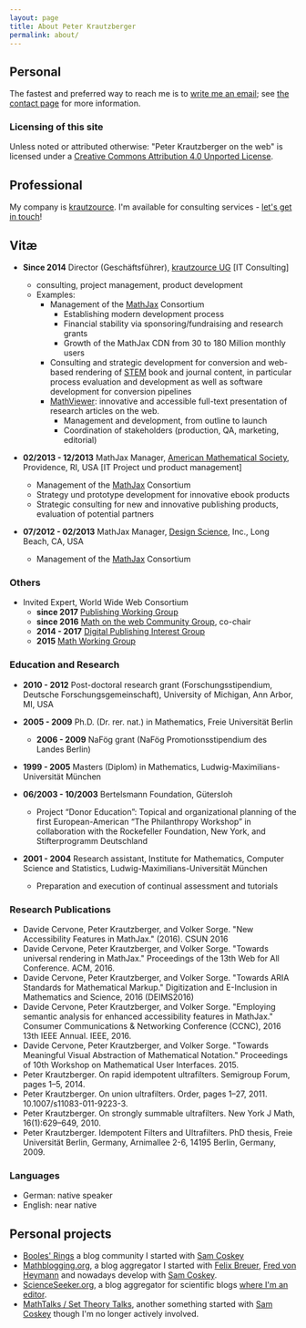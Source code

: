 ```yaml
---
layout: page
title: About Peter Krautzberger
permalink: about/
---
```



## Personal

The fastest and preferred way to reach me is to [write me an email](mailto:p.krautzberger@gmail.com); see [the contact page](/contact/) for more information.

### Licensing of this site

Unless noted or attributed otherwise: <span xmlns:dct="http://purl.org/dc/terms/" property="dct:title">"Peter Krautzberger on the web"</span> is licensed under a [Creative Commons Attribution 4.0 Unported License](https://creativecommons.org/licenses/by/4.0/).


## Professional

My company is [krautzource](https://www.krautzource.com). I'm available for consulting services - [let's get in touch](mailto:peter@krautzource.com)!


## Vitæ


* **Since 2014**  Director (Geschäftsführer), [krautzource UG](https://www.krautzource.com) [IT Consulting]
  * consulting, project management, product development
  * Examples:
    * Management of the [MathJax](https://www.mathjax.org) Consortium
      * Establishing modern development process
      * Financial stability via sponsoring/fundraising and research grants
      * Growth of the MathJax CDN from 30 to 180 Million monthly users
    * Consulting and strategic development for conversion and web-based rendering of [STEM](https://en.wikipedia.org/wiki/Science,_technology,_engineering,_and_mathematics) book and journal content, in particular process evaluation and development as well as software development for conversion pipelines
    * [MathViewer](www.ams.org/publications/journals/journalsframework/AMSMathViewer): innovative and accessible full-text presentation of research articles on the web.
      * Management and development, from outline to launch
      * Coordination of stakeholders (production, QA, marketing, editorial)

* **02/2013 - 12/2013** MathJax Manager, [American Mathematical Society](http://www.ams.org), Providence, RI, USA [IT Project und product management]
    * Management of the [MathJax](https://www.mathjax.org) Consortium
  * Strategy und prototype development for innovative ebook products
  * Strategic consulting for new and innovative publishing products, evaluation of potential partners

* **07/2012 - 02/2013** MathJax Manager, [Design Science](http://www.dessci.com), Inc., Long Beach, CA, USA
  * Management of the [MathJax](https://www.mathjax.org) Consortium

### Others

* Invited Expert, World Wide Web Consortium
  * **since 2017** [Publishing Working Group](https://www.w3.org/publishing/groups/publ-wg/)
  * **since 2016** [Math on the web Community Group](https://w3c.github.io/mathonwebpages/), co-chair
  * **2014 - 2017** [Digital Publishing Interest Group](https://www.w3.org/dpub/IG/wiki/Main_Page)
  * **2015** [Math Working Group](https://www.w3.org/Math/)

### Education and Research

* **2010 - 2012** Post-doctoral research grant (Forschungsstipendium, Deutsche Forschungsgemeinschaft), University of Michigan, Ann Arbor, MI, USA
* **2005 - 2009** Ph.D. (Dr. rer. nat.) in Mathematics, Freie Universität Berlin
  * **2006 - 2009** NaFög grant (NaFög Promotionsstipendium des Landes Berlin)
* **1999 - 2005** Masters (Diplom) in Mathematics, Ludwig-Maximilians-Universität München

* **06/2003 - 10/2003**	Bertelsmann Foundation, Gütersloh
  * Project “Donor Education”: Topical and organizational planning of the first European-American  “The Philanthropy Workshop” in collaboration with the Rockefeller Foundation, New York, and Stifterprogramm Deutschland
* **2001 - 2004** Research assistant, Institute for Mathematics, Computer Science and Statistics, Ludwig-Maximilians-Universität München
  * Preparation and execution of continual assessment and tutorials

### Research Publications

* Davide Cervone, Peter Krautzberger, and Volker Sorge. "New Accessibility Features in MathJax." (2016). CSUN 2016
* Davide Cervone, Peter Krautzberger, and Volker Sorge. "Towards universal rendering in MathJax." Proceedings of the 13th Web for All Conference. ACM, 2016.
* Davide Cervone, Peter Krautzberger, and Volker Sorge. "Towards ARIA Standards for Mathematical Markup." Digitization and E-Inclusion in Mathematics and Science, 2016 (DEIMS2016)
* Davide Cervone, Peter Krautzberger, and Volker Sorge. "Employing semantic analysis for enhanced accessibility features in MathJax." Consumer Communications & Networking Conference (CCNC), 2016 13th IEEE Annual. IEEE, 2016.
* Davide Cervone, Peter Krautzberger, and Volker Sorge. "Towards Meaningful Visual Abstraction of Mathematical Notation." Proceedings of 10th Workshop on Mathematical User Interfaces. 2015.
* Peter Krautzberger. On rapid idempotent ultrafilters. Semigroup Forum, pages 1–5, 2014.
* Peter Krautzberger. On union ultrafilters. Order, pages 1–27, 2011. 10.1007/s11083-011-9223-3.
* Peter Krautzberger. On strongly summable ultrafilters. New York J Math, 16(1):629–649, 2010.
* Peter Krautzberger. Idempotent Filters and Ultrafilters. PhD thesis, Freie Universität Berlin, Germany, Arnimallee 2-6, 14195 Berlin, Germany, 2009.

### Languages

* German: native speaker
* English: near native

## Personal projects

* [Booles' Rings](http://boolesrings.org) a blog community I started with [Sam Coskey](https://scoskey.github.io/)
* [Mathblogging.org](http://www.mathblogging.org), a blog aggregator I started with [Felix Breuer](http://www.felixbreuer.net/), [Fred von Heymann](http://www.mi.uni-koeln.de/opt/von-heymann/) and nowadays develop with [Sam Coskey](https://scoskey.github.io/).
* [ScienceSeeker.org](http://www.scienceseeker.org), a blog aggregator for scientific blogs [where I'm an editor](http://www.scienceseeker.org/p/about-scienceseeker.html).
* [MathTalks / Set Theory Talks](http://settheory.mathtalks.org), another something started with [Sam Coskey](https://scoskey.github.io/) though I'm no longer actively involved.
